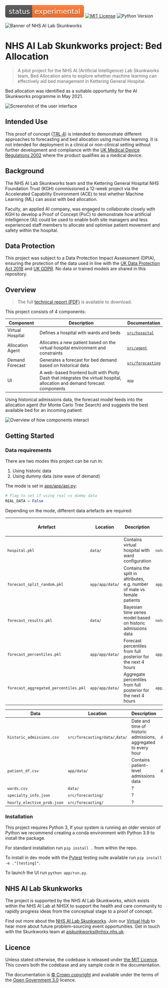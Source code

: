 [![status: experimental](https://github.com/GIScience/badges/raw/master/status/experimental.svg)](https://github.com/GIScience/badges#experimental)
[![MIT License](https://img.shields.io/badge/License-MIT-lightgray.svg)](LICENSE)
![Python Version](https://img.shields.io/badge/Python-3.9.0-blue.svg)

![Banner of NHS AI Lab Skunkworks ](docs/banner.png)

# NHS AI Lab Skunkworks project: Bed Allocation

> A pilot project for the NHS AI (Artificial Intelligence) Lab Skunkworks team, Bed Allocation aims to explore whether machine learning can effectively aid bed management in Kettering General Hospital.

Bed allocation was identified as a suitable opportunity for the AI Skunkworks programme in May 2021.

![Screenshot of the user interface](docs/UI.png)

## Intended Use

This proof of concept ([TRL 4](https://en.wikipedia.org/wiki/Technology_readiness_level)) is intended to demonstrate different approaches to forecasting and bed allocation using machine learning. It is not intended for deployment in a clinical or non-clinical setting without further development and compliance with the [UK Medical Device Regulations 2002](https://www.legislation.gov.uk/uksi/2002/618/contents/made) where the product qualifies as a medical device.

## Background

The NHS AI Lab Skunkworks team and the Kettering General Hospital NHS Foundation Trust (KGH) commissioned a 12-week project via the Accelerated Capability Environment (ACE) to test whether Machine Learning (ML) can assist with bed allocation.

Faculty, an applied AI company, was engaged 
to collaborate closely with KGH to develop a Proof of Concept (PoC) to demonstrate how artificial intelligence (AI) could be used to enable both site managers and less experienced staff members to allocate and optimise patient movement and safety within the hospital. 

## Data Protection

This project was subject to a Data Protection Impact Assessment (DPIA), ensuring the protection of the data used in line with the [UK Data Protection Act 2018](https://www.legislation.gov.uk/ukpga/2018/12/contents/enacted) and [UK GDPR](https://ico.org.uk/for-organisations/dp-at-the-end-of-the-transition-period/data-protection-and-the-eu-in-detail/the-uk-gdpr/). No data or trained models are shared in this repository.

## Overview

> The full [technical report (PDF)](docs/NHS_AI_Lab_Skunkworks_Bed_Allocation_Technical_Report.pdf) is available to download.

This project consists of 4 components:

Component|Description|Documentation
---|---|---
Virtual Hospital|Defines a hospital with wards and beds|[`src/hospital`](src/hospital)
Allocation Agent|Allocates a new patient based on the virtual hospital environment and constraints|[`src/agent`](src/agent)
Demand Forecast|Generates a forecast for bed demand based on historical data|[`src/forecasting`](src/forecasting)
UI|A web-based frontend built with Plotly Dash that integrates the virtual hospital, allocation and demand forecast components|`app`

Using historical admissions data, the forecast model feeds into the allocation agent (for Monte Carlo Tree Search) and suggests the best available bed for an incoming patient:

![Overview of how components interact](docs/overview.png)


## Getting Started

### Data requirements

There are two modes this project can be run in:

1. Using historic data
2. Using dummy data (sine wave of demand)

The mode is set in [app/app/api.py](app/app/api.py#L30):

```python
# Flag to set if using real vs dummy data
REAL_DATA = False
```

Depending on the mode, different data artefacts are required:

Artefact|Location|Description|Generator|Data required|Historic Data Mode|Dummy Data Mode
---|---|---|---|---|---|---
`hospital.pkl`|`data/`|Contains virtual hospital with ward configuration|`notebooks/1.Virtual_Hospital_Environment.ipynb`|Hard coded|Required|Required
`forecast_split_random.pkl`|`app/app/data/`|Contains the split in attributes, e.g. number of male vs female patients|`app/app/data/get_forecast_split.py`|`patient_df.csv`|Required|Required
`forecast_results.pkl`|`data/`|Bayesian time series model based on historic admissions data|`notebooks/4.Time_Series_Forecast.ipynb`|`historic_admissions.csv`|Required|
`forecast_percentiles.pkl`|`app/app/data/`|Forecast percentiles from full posterior for the next 4 hours|`app/app/data/get_forecast_percentiles.py`|`forecast_results.pkl`|Required|
`forecast_aggregated_percentiles.pkl`|`app/app/data/`|Aggregate percentiles from full posterior for the next 4 hours|`app/app/data/get_forecast_percentiles.py`|`forecast_results.pkl`|Required|

Data|Location|Description|Definition|Generator
---|---|---|---|---
`historic_admissions.csv`|`src/forecasting/data/`,`data/`|Date and time of historic admissions, aggregated to every hour|`data/historic_admissions_csv_format.csv`|`fake_data_generation/forecast_generate_fake_data.py`
`patient_df.csv`|`app/data/`|Contains patient-level admissions data|`data/patient_df_csv_format.csv`|`fake_data_generation/patient_generate_fake_data.py`
`wards.csv`|`data/`|?|
`specialty_info.json`|`src/forecasting/`|?|
`hourly_elective_prob.json`|`src/forecasting/`|?|

### Installation

This project requires Python 3, If your system is running an older version
of Python we recommend creating a conda environment with Python 3.9 to install
the package.

For standard installation run `pip install .` from within the repo.

To install in dev mode with the [Pytest](https://docs.pytest.org/en/6.2.x/) testing suite available run
```pip install -e ."[testing]"```.

To launch the UI run `python app/run.py`.

## NHS AI Lab Skunkworks
The project is supported by the NHS AI Lab Skunkworks, which exists within the NHS AI Lab at NHSX to support the health and care community to rapidly progress ideas from the conceptual stage to a proof of concept.

Find out more about the [NHS AI Lab Skunkworks](https://www.nhsx.nhs.uk/ai-lab/ai-lab-programmes/skunkworks/).
Join our [Virtual Hub](https://future.nhs.uk/connect.ti/system/text/register) to hear more about future problem-sourcing event opportunities.
Get in touch with the Skunkworks team at [aiskunkworks@nhsx.nhs.uk](aiskunkworks@nhsx.nhs.uk).

## Licence

Unless stated otherwise, the codebase is released under [the MIT Licence][mit].
This covers both the codebase and any sample code in the documentation.

The documentation is [© Crown copyright][copyright] and available under the terms
of the [Open Government 3.0][ogl] licence.

[mit]: LICENCE
[copyright]: http://www.nationalarchives.gov.uk/information-management/re-using-public-sector-information/uk-government-licensing-framework/crown-copyright/
[ogl]: http://www.nationalarchives.gov.uk/doc/open-government-licence/version/3/
